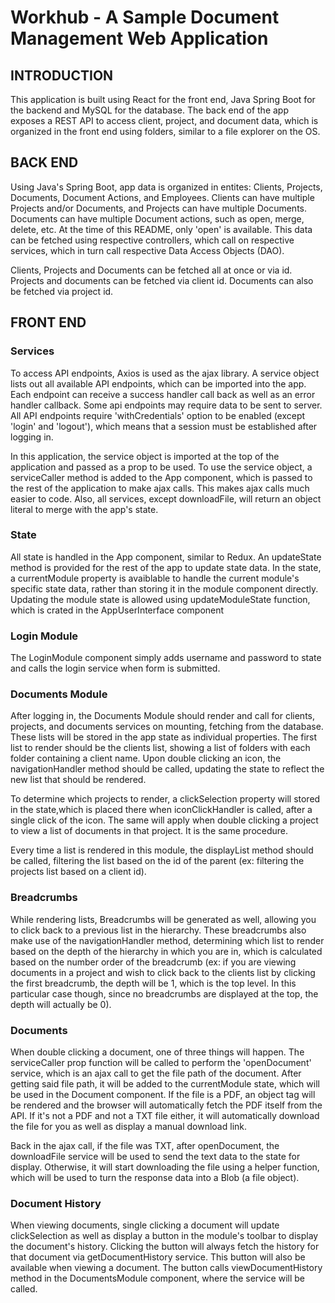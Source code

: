 # Workhub - A Sample Document Management Web Application

## INTRODUCTION

This application is built using React for the front end, Java Spring Boot for the backend and MySQL for the database. The back end of the app exposes a REST API to access client, project, and document data, which is organized in the front end using folders, similar to a file explorer on the OS.

## BACK END

Using Java's Spring Boot, app data is organized in entites: Clients, Projects, Documents, Document Actions, and Employees. Clients can have multiple Projects and/or Documents, and Projects can have multiple Documents. Documents can have multiple Document actions, such as open, merge, delete, etc. At the time of this README, only 'open' is available. This data can be fetched using respective controllers, which call on respective services, which in turn call respective Data Access Objects (DAO). 

Clients, Projects and Documents can be fetched all at once or via id. Projects and documents can be fetched via client id. Documents can also be fetched via project id.

## FRONT END

###  Services

To access API endpoints, Axios is used as the ajax library. A service object lists out all available API endpoints, which can be imported into the app. Each endpoint can receive a success handler call back as well as an error handler callback. Some api endpoints may require data to be sent to server. All API endpoints require 'withCredentials' option to be enabled (except 'login' and 'logout'), which means that a session must be established after logging in. 

In this application, the service object is imported at the top of the application and passed as a prop to be used. To use the service object, a serviceCaller method is added to the App component, which is passed to the rest of the application to make ajax calls. This makes ajax calls much easier to code. Also, all services, except downloadFile, will return an object literal to merge with the app's state.

### State

All state is handled in the App component, similar to Redux. An updateState method is provided for the rest of the app to update state data. In the state, a currentModule property is avaiblable to handle the current module's specific state data, rather than storing it in the module component directly. Updating the module state is allowed using updateModuleState function, which is crated in the AppUserInterface component

### Login Module

The LoginModule component simply adds username and password to state and calls the login service when form is submitted.

### Documents Module

After logging in, the Documents Module should render and call for clients, projects, and documents services on mounting, fetching from the database. These lists will be stored in the app state as individual properties. The first list to render should be the clients list, showing a list of folders with each folder containing a client name. Upon double clicking an icon, the navigationHandler method should be called, updating the state to reflect the new list that should be rendered. 

To determine which projects to render, a clickSelection property will stored in the state,which is placed there when iconClickHandler is called, after a single click of the icon. The same will apply when double clicking a project to view a list of documents in that project. It is the same procedure.

Every time a list is rendered in this module, the displayList method should be called, filtering the list based on the id of the parent (ex: filtering the projects list based on a client id).

### Breadcrumbs

While rendering lists, Breadcrumbs will be generated as well, allowing you to click back to a previous list in the hierarchy. These breadcrumbs also make use of the navigationHandler method, determining which list to render based on the depth of the hierarchy in which you are in, which is calculated based on the number order of the breadcrumb (ex: if you are viewing documents in a project and wish to click back to the clients list by clicking the first breadcrumb, the depth will be 1, which is the top level. In this particular case though, since no breadcrumbs are displayed at the top, the depth will actually be 0).

### Documents

When double clicking a document, one of three things will happen. The serviceCaller prop function will be called to perform the 'openDocument' service, which is an ajax call to get the file path of the document. After getting said file path, it will be added to the currentModule state, which will be used in the Document component. If the file is a PDF, an object tag will be rendered and the browser will automatically fetch the PDF itself from the API. If it's not a PDF and not a TXT file either, it will automatically download the file for you as well as display a manual download link.

Back in the ajax call, if the file was TXT, after openDocument, the downloadFile service will be used to send the text data to the state for display. Otherwise, it will start downloading the file using a helper function, which will be used to turn the response data into a Blob (a file object).

### Document History

When viewing documents, single clicking a document will update clickSelection as well as display a button in the module's toolbar to display the document's history. Clicking the button will always fetch the history for that document via getDocumentHistory service. This button will also be available when viewing a document. The button calls viewDocumentHistory method in the DocumentsModule component, where the service will be called.
